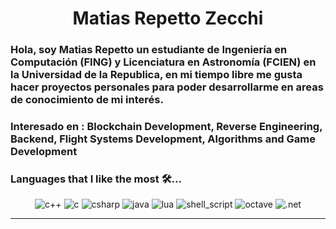 <h1 align="center">
  <b>Matias Repetto Zecchi</b>
</h1>

### Hola, soy Matias Repetto un estudiante de **Ingeniería en Computación (FING)** y **Licenciatura en Astronomía (FCIEN)** en la Universidad de la Republica, en mi tiempo libre me gusta hacer proyectos personales para poder desarrollarme en areas de conocimiento de mi interés.
### Interesado en : **Blockchain Development**, **Reverse Engineering**, **Backend**, **Flight Systems Development**, **Algorithms** and **Game Development**

### Languages that I like the most 🛠...

<div align="center">
<img src="https://img.shields.io/badge/C%2B%2B-000000?style=for-the-badge&logo=c%2B%2B&logoColor=white" alt="c++" />
<img src="https://img.shields.io/badge/C-000000?style=for-the-badge&logo=c&logoColor=white" alt="c" />
<img src="https://img.shields.io/badge/C%23-000000?style=for-the-badge&logo=c-sharp&logoColor=white" alt="csharp" />
<img src="https://img.shields.io/badge/Java-000000?style=for-the-badge&logo=java&logoColor=white" alt="java" />
<img src="https://img.shields.io/badge/Lua-000000?style=for-the-badge&logo=lua&logoColor=white" alt="lua" />
<img src="https://img.shields.io/badge/Shell_Script-000000?style=for-the-badge&logo=gnu-bash&logoColor=white" alt="shell_script" />
<img src="https://img.shields.io/badge/Octave-000000?style=for-the-badge&logo=octave&logoColor=white" alt="octave" />
<img src="https://img.shields.io/badge/.NET-000000?style=for-the-badge&logo=.net&logoColor=white" alt=".net" />
</div>

-----
